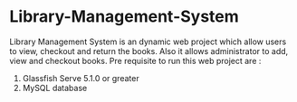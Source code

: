# Library-Management-System
Library Management System is an dynamic web project which allow users to view, checkout and return the books. Also it allows administrator to add, view and checkout books. 
Pre requisite to run this web project are :
  1. Glassfish Serve 5.1.0 or greater
  2. MySQL database
